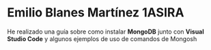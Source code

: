 # Emilio Blanes Martínez 1ASIRA
He realizado una guía sobre como instalar **MongoDB** junto con **Visual Studio Code**
y algunos ejemplos de uso de comandos de Mongosh
